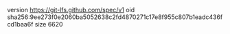 version https://git-lfs.github.com/spec/v1
oid sha256:9ee273f0e2060ba5052638c2fd4870271c17e8f955c807b1eadc436fcd1baa6f
size 6620
